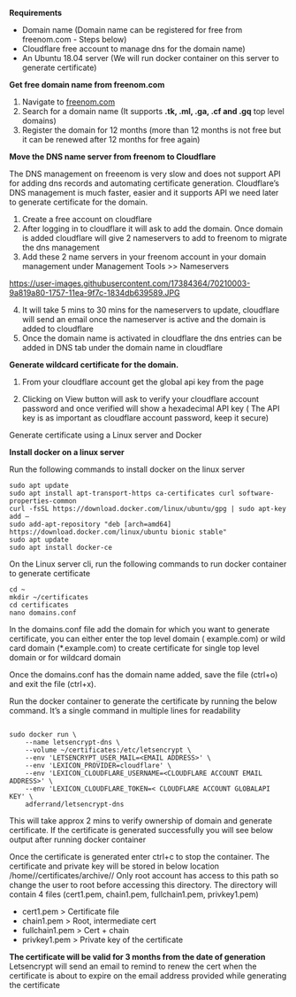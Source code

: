 **Requirements**
- Domain name (Domain name can be registered for free from freenom.com - Steps below)
- Cloudflare free account to manage dns for the domain name)
- An Ubuntu 18.04 server (We will run docker container on this server to generate certificate)

**Get free domain name from freenom.com**
1.	Navigate to [freenom.com](https://www.freenom.com/en/index.html?lang=en)
2.	Search for a domain name (It supports **.tk, .ml, .ga, .cf and .gq** top level domains)
3.	Register the domain for 12 months (more than 12 months is not free but it can be renewed after 12 months for free again)

**Move the DNS name server from freenom to Cloudflare**

The DNS management on freeenom is very slow and does not support API for adding dns records and automating certificate generation. Cloudflare’s DNS management is much faster, easier and it supports API we need later to generate certificate for the domain.

1.	Create a free account on cloudflare
2.	After logging in to cloudflare it will ask to add the domain. Once domain is added cloudflare will give 2 nameservers to add to freenom to migrate the dns management
3.	Add these 2 name servers in your freenom account in your domain management under Management Tools >> Nameservers

 https://user-images.githubusercontent.com/17384364/70210003-9a819a80-1757-11ea-9f7c-1834db639589.JPG
 
4.	It will take 5 mins to 30 mins for the nameservers to update, cloudflare will send an email once the nameserver is active and the domain is added to cloudflare
5.	Once the domain name is activated in cloudflare the dns entries can be added in DNS tab under the  domain name in cloudflare

 

**Generate wildcard certificate for the domain.**

1.	From your cloudflare account get the global api key from the page 
 

2.	Clicking on View button will ask to verify your cloudflare account password and once verified will show a hexadecimal API key ( The API key is as important as cloudflare account password, keep it secure)

Generate certificate using a Linux server and Docker

**Install docker on a linux server**

Run the following commands to install docker on the linux server 

	sudo apt update
	sudo apt install apt-transport-https ca-certificates curl software-properties-common
	curl -fsSL https://download.docker.com/linux/ubuntu/gpg | sudo apt-key add –
	sudo add-apt-repository "deb [arch=amd64] https://download.docker.com/linux/ubuntu bionic stable"
	sudo apt update
	sudo apt install docker-ce

On the Linux server cli, run the following commands to run docker container to generate certificate

	cd ~
	mkdir ~/certificates
	cd certificates
	nano domains.conf
	
In the domains.conf file add the domain for which you want to generate certificate, you can either enter the top level domain ( example.com) or wild card domain (*.example.com) to create certificate for single top level domain or for wildcard domain

Once the domains.conf has the domain name added, save the file (ctrl+o) and exit the file (ctrl+x).

Run the docker container to generate the certificate by running the below command. It’s a single command in multiple lines for readability

```

sudo docker run \
    --name letsencrypt-dns \
    --volume ~/certificates:/etc/letsencrypt \
    --env 'LETSENCRYPT_USER_MAIL=<EMAIL ADDRESS>' \
    --env 'LEXICON_PROVIDER=cloudflare' \
    --env 'LEXICON_CLOUDFLARE_USERNAME=<CLOUDFLARE ACCOUNT EMAIL ADDRESS>' \
    --env 'LEXICON_CLOUDFLARE_TOKEN=< CLOUDFLARE ACCOUNT GLOBALAPI KEY' \
    adferrand/letsencrypt-dns

```

This will take approx 2 mins to verify ownership of domain and generate certificate. If the certificate is generated successfully you will see below output after running docker container
 

Once the certificate is generated enter ctrl+c to stop the container.
The certificate and private key will be stored in below location
/home/<UserName>/certificates/archive/<DomainName>/
Only root account has access to this path so change the user to root before accessing this directory.
The directory will contain 4 files (cert1.pem, chain1.pem, fullchain1.pem, privkey1.pem)

- cert1.pem > Certificate file
- chain1.pem > Root, intermediate cert
- fullchain1.pem > Cert + chain
- privkey1.pem > Private key of the certificate

**The certificate will be valid for 3 months from the date of generation**
Letsencrypt will send an email to remind to renew the cert when the certificate is about to expire on the email address provided while generating the certificate

